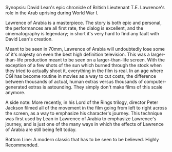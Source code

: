 Synopsis: David Lean's epic chronicle of British Lieutenant T.E. Lawrence's role in the Arab uprising during World War I.

Lawrence of Arabia is a masterpiece. The story is both epic and personal, the performances are all first rate, the dialog is excellent, and the cinematography is legendary; in short it's very hard to find any fault with David Lean's creation.

Meant to be seen in 70mm, Lawrence of Arabia will undoubtedly lose some of it's majesty on even the best high definition television. This was a larger-than-life production meant to be seen on a larger-than-life screen. With the exception of a few shots of the sun which burned through the stock when they tried to actually shoot it, everything in the film is real. In an age where CGI has become routine in movies as a way to cut costs, the difference between thousands of actual, human extras versus thousands of computer-generated extras is astounding. They simply don't make films of this scale anymore.

A side note: More recently, in his Lord of the Rings trilogy, director Peter Jackson filmed all of the movement in the film going from left to right across the screen, as a way to emphasize his character's journey. This technique was first used by Lean in Lawrence of Arabia to emphasize Lawrence's journey, and is just one of the many ways in which the effects of Lawrence of Arabia are still being felt today.

Bottom Line: A modern classic that has to be seen to be believed. Highly Recommended.
